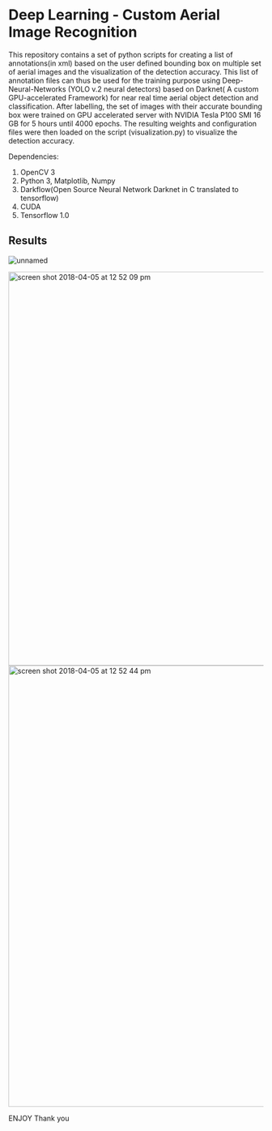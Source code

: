 # Deep Learning - Custom Aerial Image Recognition 

This repository contains a set of python scripts for creating a list of annotations(in xml) based on the user defined bounding box on multiple set of aerial images and the visualization of the detection accuracy. This list of annotation files can thus be used for the training purpose using Deep-Neural-Networks (YOLO v.2 neural detectors) based on Darknet( A custom GPU-accelerated Framework) for near real time aerial object detection and classification. After labelling, the set of images with their accurate bounding box were trained on GPU accelerated server with NVIDIA Tesla P100 SMI 16 GB for 5 hours until 4000 epochs. The resulting weights and configuration files were then loaded on the script (visualization.py) to visualize the detection accuracy.

Dependencies: 

1. OpenCV 3
2. Python 3, Matplotlib, Numpy
3. Darkflow(Open Source Neural Network Darknet in C translated to tensorflow) 
4. CUDA 
5. Tensorflow 1.0 

## Results

![unnamed](https://user-images.githubusercontent.com/7304644/38349784-cfc08a0e-38d2-11e8-9f86-401ba5a57dbe.png)

<img width="777" alt="screen shot 2018-04-05 at 12 52 09 pm" src="https://user-images.githubusercontent.com/7304644/38350048-d7231c3e-38d3-11e8-9b77-defd13cb1222.png">

<img width="871" alt="screen shot 2018-04-05 at 12 52 44 pm" src="https://user-images.githubusercontent.com/7304644/38350183-65f72522-38d4-11e8-8351-eaeeca4d7dd5.png">





ENJOY
Thank you 
